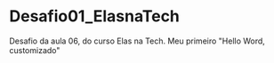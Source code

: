 # Desafio01_ElasnaTech
Desafio da aula 06, do curso Elas na Tech. Meu primeiro "Hello Word, customizado" 
